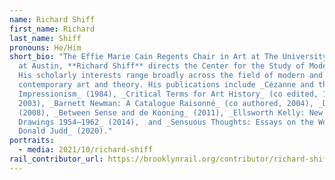 ```yaml
---
name: Richard Shiff
first_name: Richard
last_name: Shiff
pronouns: He/Him
short_bio: "The Effie Marie Cain Regents Chair in Art at The University of Texas
  at Austin, **Richard Shiff** directs the Center for the Study of Modernism.
  His scholarly interests range broadly across the field of modern and
  contemporary art and theory. His publications include _Cézanne and the End of
  Impressionism_ (1984), _Critical Terms for Art History_ (co edited, 1996,
  2003), _Barnett Newman: A Catalogue Raisonné_ (co authored, 2004), _Doubt_
  (2008), _Between Sense and de Kooning_ (2011), _Ellsworth Kelly: New York
  Drawings 1954–1962_ (2014),  and _Sensuous Thoughts: Essays on the Work of
  Donald Judd_ (2020)."
portraits:
  - media: 2021/10/richard-shiff
rail_contributor_url: https://brooklynrail.org/contributor/richard-shiff
---
```

